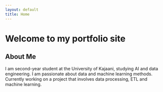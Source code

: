 ```yaml
---
layout: default
title: Home
---
```

# Welcome to my portfolio site

## About Me

I am second-year student at the University of Kajaani, studying AI and data engineering. I am passionate about data and machine learning methods. Currently working on a project that involves data processing, ETL and machine learning. 
